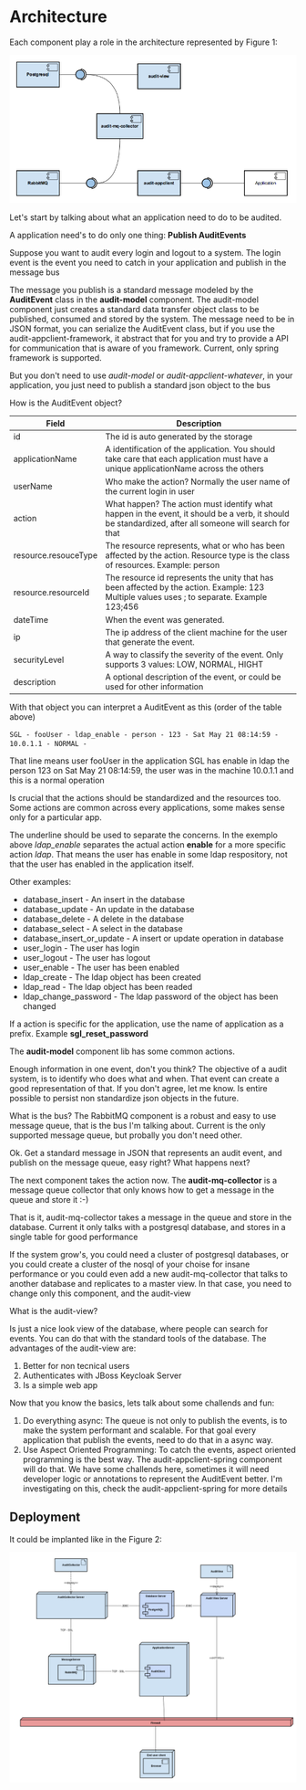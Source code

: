 # Architecture

Each component play a role in the architecture represented by Figure 1:

![components](images/component_diagram.png)

Let's start by talking about what an application need to do to be audited.

A application need's to do only one thing: **Publish AuditEvents**

Suppose you want to audit every login and logout to a system. The login event is the event you need to catch in your application and publish in the message bus

The message you publish is a standard message modeled by the **AuditEvent** class in the **audit-model** component. The audit-model component just
creates a standard data transfer object class to be published, consumed and stored by the system. The message need to be in JSON format, you can serialize the AuditEvent class, but
if you use the audit-appclient-framework, it abstract that for you and try to provide a API for communication that is aware of you framework. Current, only spring
framework is supported.

But you don't need to use *audit-model* or *audit-appclient-whatever*, in your application, you just need to publish a standard json object to the bus

How is the AuditEvent object?

| Field                | Description                                                                                                                                             |
|----------------------|---------------------------------------------------------------------------------------------------------------------------------------------------------|
| id                   | The id is auto generated by the storage                                                                                                                 |
| applicationName      | A identification of the application. You should take care that each application must have a unique applicationName across the others                    |
| userName             | Who make the action? Normally the user name of the current login in user                                                                                |
| action               | What happen? The action must identify what happen in the event, it should be a verb, it should be standardized, after all someone will search for that  |
| resource.resouceType | The resource represents, what or who has been affected by the action. Resource type is the class of resources. Example: person                          |
| resource.resourceId  | The resource id represents the unity that has been affected by the action. Example: 123 Multiple values uses ; to separate. Example 123;456             |
| dateTime             | When the event was generated.                                                                                                                           |
| ip                   | The ip address of the client machine for the user that generate the event.                                                                              |
| securityLevel        | A way to classify the severity of the event. Only supports 3 values: LOW, NORMAL, HIGHT                                                                 |
| description          | A optional description of the event, or could be used for other information                                                                             |

With that object you can interpret a AuditEvent as this (order of the table above)

    SGL - fooUser - ldap_enable - person - 123 - Sat May 21 08:14:59 - 10.0.1.1 - NORMAL - 

That line means user fooUser in the application SGL has enable in ldap the person 123 on Sat May 21 08:14:59, the user was in the machine 10.0.1.1 and this is a normal operation

Is crucial that the actions should be standardized and the resources too. Some actions are common across every applications, some makes sense
only for a particular app. 

The underline should be used to separate the concerns. In the exemplo above *ldap_enable* separates the actual action **enable** for a more specific
action *ldap*. That means the user has enable in some ldap respository, not that the user has enabled in the application itself.

Other examples:

* database_insert - An insert in the database
* database_update - An update in the database
* database_delete - A delete in the database
* database_select - A select in the database
* database_insert_or_update - A insert or update operation in database
* user_login - The user has login
* user_logout - The user has logout
* user_enable - The user has been enabled
* ldap_create - The ldap object has been created
* ldap_read - The ldap object has been readed
* ldap_change_password - The ldap password of the object has been changed

If a action is specific for the application, use the name of application as a prefix. Example **sgl_reset_password**

The **audit-model** component lib has some common actions.

Enough information in one event, don't you think?
The objective of a audit system, is to identify who does what and when. That event can create a good representation of that. If you don't agree, let me know.
Is entire possible to persist non standardize json objects in the future.

What is the bus? The RabbitMQ component is a robust and easy to use message queue, that is the bus I'm talking about. Current is the only supported message queue, but probally you don't need other.

Ok. Get a standard message in JSON that represents an audit event, and publish on the message queue, easy right? What happens next?

The next component takes the action now. The **audit-mq-collector** is a message queue collector that only knows how to get a message in the queue and store it :-)

That is it, audit-mq-collector takes a message in the queue and store in the database. Current it only talks with a postgresql database, and stores in a single table for good performance

If the system grow's, you could need a cluster of postgresql databases, or you could create a cluster of the nosql of your choise for insane performance
or you could even add a new audit-mq-collector that talks to another database and replicates to a master view. 
In that case, you need to change only this component, and the audit-view

What is the audit-view?

Is just a nice look view of the database, where people can search for events. You can do that with the standard tools of the database. The advantages 
of the audit-view are:

1. Better for non tecnical users
2. Authenticates with JBoss Keycloak Server
3. Is a simple web app

Now that you know the basics, lets talk about some challends and fun:

1. Do everything async: The queue is not only to publish the events, is to make the system performant and scalable. For that goal every application that publish the events, need to do that 
in a async way.
2. Use Aspect Oriented Programming: To catch the events, aspect oriented programming is the best way. The audit-appclient-spring component will do that. We have some challends here,
sometimes it will need developer logic or annotations to represent the AuditEvent better. I'm investigating on this, check the audit-appclient-spring for more details

## Deployment

It could be implanted like in the Figure 2:

![deployment](images/deployment_diagram.png)


[deployment]: images/deployment_diagram.png "Deployment Diagram"
[components]: images/component_diagram.png "Component Diagram"